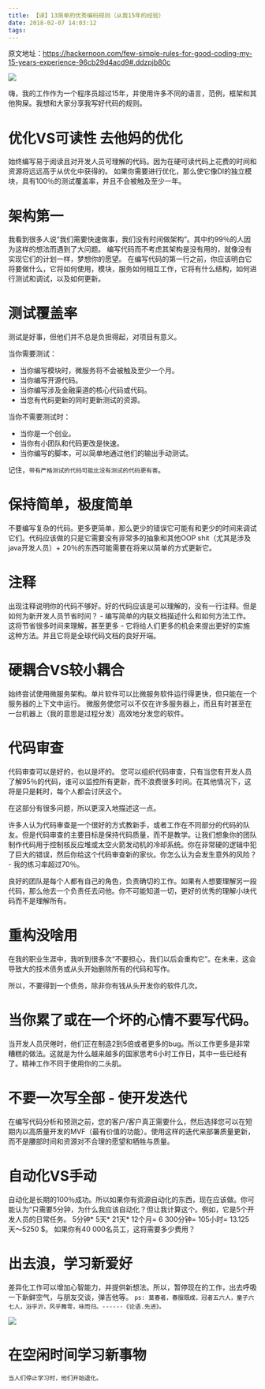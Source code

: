 ```yaml
---
title: 【译】13简单的优秀编码规则（从我15年的经验）
date: 2018-02-07 14:03:12
tags:
---
```


原文地址：https://hackernoon.com/few-simple-rules-for-good-coding-my-15-years-experience-96cb29d4acd9#.ddzpjb80c

![](http://p3alsaatj.bkt.clouddn.com/20180207140343_0UaL3X_Screenshot.jpeg)

嗨，我的工作作为一个程序员超过15年，并使用许多不同的语言，范例，框架和其他狗屎。我想和大家分享我写好代码的规则。

# 优化VS可读性 去他妈的优化
始终编​​写易于阅读且对开发人员可理解的代码。因为在硬可读代码上花费的时间和资源将远远高于从优化中获得的。
如果你需要进行优化，那么使它像DI的独立模块，具有100％的测试覆盖率，并且不会被触及至少一年。

# 架构第一
我看到很多人说“我们需要快速做事，我们没有时间做架构”。其中约99％的人因为这样的想法而遇到了大问题。
编写代码而不考虑其架构是没有用的，就像没有实现它们的计划一样，梦想你的愿望。
在编写代码的第一行之前，你应该明白它将要做什么，它将如何使用，模块，服务如何相互工作，它将有什么结构，如何进行测试和调试，以及如何更新。

# 测试覆盖率
测试是好事，但他们并不总是负担得起，对项目有意义。

当你需要测试：
 - 当你编写模块时，微服务将不会被触及至少一个月。
 - 当你编写开源代码。
 - 当你编写涉及金融渠道的核心代码或代码。
 - 当您有代码更新的同时更新测试的资源。

当你不需要测试时：
 - 当你是一个创业。
 - 当你有小团队和代码更改是快速。
 - 当你编写的脚本，可以简单地通过他们的输出手动测试。

记住，`带有严格测试的代码可能比没有测试的代码更有害`。

# 保持简单，极度简单
不要编写复杂的代码。更多更简单，那么更少的错误它可能有和更少的时间来调试它们。代码应该做的只是它需要没有非常多的抽象和其他OOP shit（尤其是涉及java开发人员）+ 20％的东西可能需要在将来以简单的方式更新它。

# 注释
出现注释说明你的代码不够好。好的代码应该是可以理解的，没有一行注释。但是如何为新开发人员节省时间？ - 编写简单的内联文档描述什么和如何方法工作。这将节省很多时间来理解，甚至更多 - 它将给人们更多的机会来提出更好的实施这种方法。并且它将是全球代码文档的良好开端。

# 硬耦合VS较小耦合
始终尝试使用微服务架构。单片软件可以比微服务软件运行得更快，但只能在一个服务器的上下文中运行。
微服务使您可以不仅在许多服务器上，而且有时甚至在一台机器上（我的意思是过程分发）高效地分发您的软件。

# 代码审查
代码审查可以是好的，也以是坏的。
您可以组织代码审查，只有当您有开发人员了解95％的代码，谁可以监控所有更新，而不浪费很多时间。在其他情况下，这将是只是耗时，每个人都会讨厌这个。

在这部分有很多问题，所以更深入地描述这一点。

许多人认为代码审查是一个很好的方式教新手，或者工作在不同部分的代码的队友。但是代码审查的主要目标是保持代码质量，而不是教学。让我们想象你的团队制作代码用于控制核反应堆或太空火箭发动机的冷却系统。你在非常硬的逻辑中犯了巨大的错误，然后你给这个代码审查新的家伙。你怎么认为会发生意外的风险？ - 我的练习率超过70％。

良好的团队是每个人都有自己的角色，负责确切的工作。如果有人想要理解另一段代码，那么他去一个负责任去问他。你不可能知道一切，更好的优秀的理解小块代码而不是理解所有。

# 重构没啥用
在我的职业生涯中，我听到很多次“不要担心，我们以后会重构它”。在未来，这会导致大的技术债务或从头开始删除所有的代码和写作。

所以，不要得到一个债务，除非你有钱从头开发你的软件几次。

# 当你累了或在一个坏的心情不要写代码。

当开发人员厌倦时，他们正在制造2到5倍或者更多的bug。所以工作更多是非常糟糕的做法。这就是为什么越来越多的国家思考6小时工作日，其中一些已经有了。精神工作不同于使用你的二头肌。

# 不要一次写全部 - 使开发迭代
在编写代码分析和预测之前，您的客户/客户真正需要什么，然后选择您可以在短期内以高质量开发的MVF（最有价值的功能）。使用这样的迭代来部署质量更新，而不是腰部时间和资源对不合理的愿望和牺牲与质量。

# 自动化VS手动
自动化是长期的100％成功。所以如果你有资源自动化的东西，现在应该做。你可能认为“只需要5分钟，为什么我应该自动化？但让我计算这个。例如，它是5个开发人员的日常任务。 5分钟* 5天* 21天* 12个月= 6 300分钟= 105小时= 13.125天〜5250 $。
如果你有40 000名员工，这将需要多少费用？

# 出去浪，学习新爱好
差异化工作可以增加心智能力，并提供新想法。所以，暂停现在的工作，出去呼吸一下新鲜空气，与朋友交谈，弹吉他等。
`ps: 莫春者，春服既成，冠者五六人，童子六七人，浴乎沂，风乎舞雩，咏而归。------《论语.先进》。`

![](http://p3alsaatj.bkt.clouddn.com/20180207140423_Iku4es_Screenshot.jpeg)


# 在空闲时间学习新事物
`当人们停止学习时，他们开始退化。`